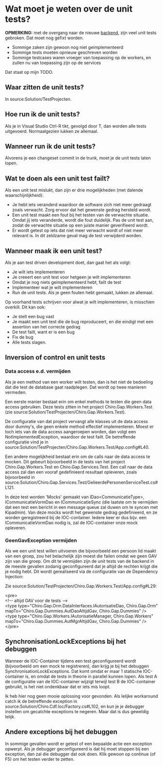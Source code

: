 Wat moet je weten over de unit tests?
=====================================

**OPMERKING:** met de overgang naar de nieuwe [backend](backend.md), zijn veel
unit tests gebroken. Dat moet nog gefixt worden.

-   Sommige zaken zijn gewoon nog niet geimplementeerd
-   Sommige tests moeten opnieuw geschreven worden
-   Sommige testcases waren vroeger van toepassing op de workers, en
    zullen nu van toepassing zijn op de services

Dat staat op mijn TODO.

Waar zitten de unit tests?
--------------------------

In source:Solution/TestProjecten.

Hoe run ik de unit tests?
-------------------------

Als je in Visual Studio Ctrl-R tikt, gevolgd door T, dan worden alle
tests uitgevoerd. Normaalgezien lukken ze allemaal.

Wanneer run ik de unit tests?
-----------------------------

Alvorens je een changeset commit in de trunk, moet je de unit tests
laten lopen.

Wat te doen als een unit test failt?
------------------------------------

Als een unit test mislukt, dan zijn er drie mogelijkheden (met dalende
waarschijnlijkheid):

-   Je hebt iets veranderd waardoor de software zich niet meer gedraagt
    zoals verwacht. Zorg ervoor dat het gewenste gedrag hersteld wordt.
-   Een unit test maakt een fout bij het testen van de
    verwachte situatie. Omdat jij iets veranderde, wordt die
    fout duidelijk. Pas de unit test aan, zodat de verwachte situatie op
    een juiste manier geverifieerd wordt.
-   Er wordt getest op iets dat niet meer verwacht wordt of niet meer
    relevant is. In dit zeldzame geval mag de test verwijderd worden.

Wanneer maak ik een unit test?
------------------------------

Als je aan test driven development doet, dan gaat het als volgt:

-   Je wilt iets implementeren
-   Je creeert een unit test voor hetgeen je wilt implementeren
-   Omdat je nog niets geimplementeerd hebt, failt de test
-   Implementeer wat je wilt implementeren
-   Run de unit tests. Als je geen fouten hebt gemaakt, lukken
    ze allemaal.

Op voorhand tests schrijven voor alwat je wilt implementeren, is
misschien overkill. Dit kan ook:

-   Je stelt een bug vast
-   Je maakt een unit test die de bug reproduceert, en die eindigt met
    een assertion van het correcte gedrag
-   De test failt, want er is een bug
-   Fix de bug
-   Alle tests slagen.

Inversion of control en unit tests
----------------------------------

### Data access e.d. vermijden

Als je een method van een worker wilt testen, dan is het niet de
bedoeling dat die test de database gaat raadplegen. Dat wordt op twee
manieren vermeden.

Een eerste manier bestaat erin om enkel methods te testen die geen data
access gebruiken. Deze tests zitten in het project
Chiro.Gap.Workers.Test (zie
source:Solution/TestProjecten/Chiro.Gap.Workers.Test).

De configuratie van dat project vervangt alle klasses uit de data access
door dummy's, die geen enkele method effectief implementeren. Moest er
toch iets van de data access aangeroepen worden, dan volgt een
NotImplementedException, waardoor de test failt. De betreffende
configuratie vind je in
source:Solution/TestProjecten/Chiro.Gap.Workers.Test/App.config\#L40.

Een andere mogelijkheid bestaat erin om de calls naar de data access te
mocken. Dit gebeurt bijvoorbeeld in de tests van het project
Chiro.Gap.Workers.Test en Chiro.Gap.Services.Test. Een call naar de data
access zal dan een vooraf gedefinieerd resultaat opleveren, zoals
bijvoorbeeld in
source:Solution/Chiro.Gap.Services.Test/GelieerdePersonenServiceTest.cs\#L121.

In deze test worden 'Mocks' gemaakt van IDao&lt;CommunicatieType&gt;,
ICommunicatieVormDao en ICommunicatieSync (die laatste om te vermijden
dat een test een bericht in een message queue zal duwen om te syncen met
Kipadmin). Van deze mocks wordt het gewenste gedrag gedefinieerd, en ze
worden geregistreerd bij de IOC-container. Iedere keer er dus bijv. een
ICommunicatieVormDao nodig is, zal de IOC-container onze mock opleveren.

### GeenGavException vermijden

Als we een unit test willen uitvoeren die bijvoorbeeld een persoon lid
maakt van een groep, zou het belachelijk zijn moest die failen omdat we
geen GAV zijn van die groep. Om dit te vermijden zijn de unit tests van
de backend in de meeste gevallen zodanig geconfigureerd dat je altijd de
rechten krijgt die je nodig hebt. Dit wordt gerealiseerd via de
configuratie van de Dependency Injection:

Zie
source:Solution/TestProjecten/Chiro.Gap.Workers.Test/App.config\#L29:

&lt;pre&gt;\
&lt;!-- altijd GAV voor de tests --&gt;\
&lt;type type="Chiro.Gap.Orm.DataInterfaces.IAutorisatieDao,
Chiro.Gap.Orm"\
mapTo="Chiro.Gap.Dummies.AutDaoAltijdGav, Chiro.Gap.Dummies" /&gt;\
&lt;type type="Chiro.Gap.Workers.IAutorisatieManager,
Chiro.Gap.Workers"\
mapTo="Chiro.Gap.Dummies.AutMgrAltijdGav, Chiro.Gap.Dummies" /&gt;\
&lt;/pre&gt;

SynchronisationLockExceptions bij het debuggen
----------------------------------------------

Wanneer de IOC-Container tijdens een test geconfigureerd wordt
(bijvoorbeeld om een mock te registreren), dan krijg je bij het debuggen
SynchronisationLockExceptions. Dat komt omdat er maar 1 statische
IOC-container is, en omdat de tests in theorie in parallel kunnen lopen.
Als test A de configuratie van de IOC-container wijzigt terwijl test B
de IOC-container gebruikt, is het niet ondenkbaar dat er iets mis loopt.

Ik heb hier nog geen mooie oplossing voor gevonden. Als lelijke
workaround catch ik de betreffende exception in
source:Solution/Chiro.Cdf.Ioc/Factory.cs\#L102, en kun je je debugger
instellen om gecatchte exceptions te negeren. Maar dat is dus geweldig
lelijk.

Andere exceptions bij het debuggen
----------------------------------

In sommige gevallen wordt er getest of een bepaalde actie een exception
opwerpt. Als je debugger geconfigureerd is dat hij moet stoppen bij een
exception, dan zal die debugger dat ook doen. Klik gewoon op continue
(of F5) om het testen verder te zetten.
